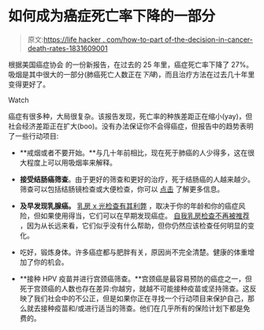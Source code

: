 # 如何成为癌症死亡率下降的一部分

> 原文:[https://life hacker . com/how-to-part of-the-decision-in-cancer-death-rates-1831609001](https://lifehacker.com/how-to-be-part-of-the-decline-in-cancer-death-rates-1831609001)

根据美国癌症协会 的一份新报告，在过去的 25 年里，癌症死亡率下降了 27%。吸烟是其中很大的一部分(肺癌死亡人数正在*下降*)，而且治疗方法在过去几十年里变得更好了。

Watch

癌症有很多种，大局很复杂。该报告发现，死亡率的种族差距正在缩小(yay)，但社会经济差距正在扩大(boo)。没有办法保证你不会得癌症，但报告中的趋势表明了一些行动项目:

*   **戒烟或者不要开始。**与几十年前相比，现在死于肺癌的人少得多，这在很大程度上可以用吸烟率来解释。

*   **接受结肠癌筛查**。由于更好的筛查和更好的治疗，死于结肠癌的人越来越少。筛查可以包括结肠镜检查或大便检查，你可以 [点击](https://www.cancer.org/cancer/colon-rectal-cancer/detection-diagnosis-staging/acs-recommendations.html) 了解更多信息。
*   **及早发现乳腺癌。** [乳房 x 光检查有其利弊](https://vitals.lifehacker.com/breast-screening-decisions-helps-you-make-a-plan-for-1744438045) ，取决于你的年龄和你的癌症风险，但如果使用得当，它们可以在早期发现癌症。 [自我乳房检查不再被推荐](https://lifehacker.com/you-dont-need-to-perform-monthly-breast-self-exams-1819695299) ，因为从长远来看，它们似乎没有什么帮助，但你仍然应该检查任何明显的变化。
*   吃好，锻炼身体。许多癌症都与肥胖有关，原因尚不完全清楚。健康的体重增加了你的机会。
*   **接种 HPV 疫苗并进行宫颈癌筛查。**宫颈癌是最容易预防的癌症之一，但死于宫颈癌的人数也存在差异:你越穷，就越不可能接种疫苗或坚持筛查。这反映了我们社会中的不公正，但是如果你正在寻找一个行动项目来保护自己，那么就去接种疫苗和/或进行适当的筛查。他们在几乎所有的保险计划下都是免费的。